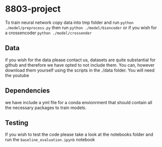 # 8803-project

To train neural network copy data into tmp folder and run 
`python ./model/preprocess.py`
then run 
`python ./model/biencoder`
or if you wish for a crossencoder
`python ./model/crossender`

## Data
if you wish for the data please contact us, datasets are quite substantial for github and therefore we have opted to not include them. You can, however download them yourself using the scripts in the ./data folder. You will need the youtube

## Dependencies
we have include a yml file for a conda envionrment that should contain all the necessary packages to train models. 

## Testing

If you wish to test the code please take a look at the notebooks folder and run the `baseline_evaluation.ipynb` notebook
